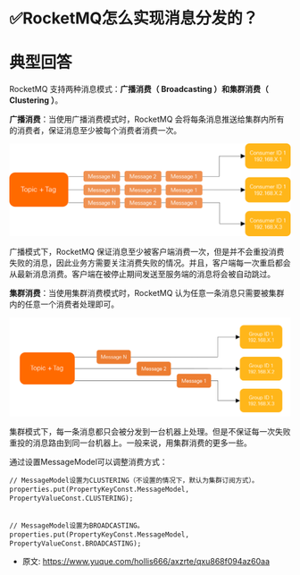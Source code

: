 # ✅RocketMQ怎么实现消息分发的？
<!--page header-->

<a name="dlLnw"></a>
# 典型回答

RocketMQ 支持两种消息模式：**广播消费（ Broadcasting ）**和**集群消费（ Clustering ）**。

**广播消费**：当使用广播消费模式时，RocketMQ 会将每条消息推送给集群内所有的消费者，保证消息至少被每个消费者消费一次。

![image.png](./img/NUBDmelwRMXh9J_N/1693629100005-d004fc86-c2da-4100-8a47-218cbec2b8be-395940.png)

广播模式下，RocketMQ 保证消息至少被客户端消费一次，但是并不会重投消费失败的消息，因此业务方需要关注消费失败的情况。并且，客户端每一次重启都会从最新消息消费。客户端在被停止期间发送至服务端的消息将会被自动跳过。

**集群消费**：当使用集群消费模式时，RocketMQ 认为任意一条消息只需要被集群内的任意一个消费者处理即可。

![image.png](./img/NUBDmelwRMXh9J_N/1693629162403-f7934694-18bb-41e4-9871-26b95c76b8d6-582784.png)

集群模式下，每一条消息都只会被分发到一台机器上处理。但是不保证每一次失败重投的消息路由到同一台机器上。一般来说，用集群消费的更多一些。

通过设置MessageModel可以调整消费方式：

```
// MessageModel设置为CLUSTERING（不设置的情况下，默认为集群订阅方式）。
properties.put(PropertyKeyConst.MessageModel, PropertyValueConst.CLUSTERING);


// MessageModel设置为BROADCASTING。
properties.put(PropertyKeyConst.MessageModel, PropertyValueConst.BROADCASTING); 
```


<!--page footer-->
- 原文: <https://www.yuque.com/hollis666/axzrte/qxu868f094az60aa>